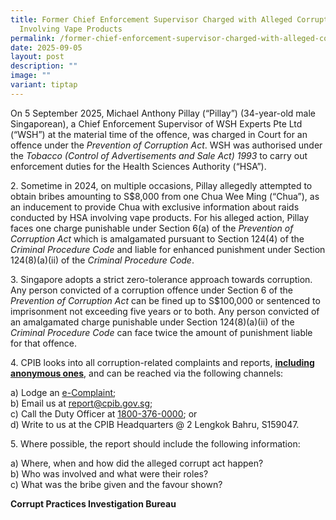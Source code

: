```yaml
---
title: Former Chief Enforcement Supervisor Charged with Alleged Corruption
  Involving Vape Products
permalink: /former-chief-enforcement-supervisor-charged-with-alleged-corruption-involving-vape-products/
date: 2025-09-05
layout: post
description: ""
image: ""
variant: tiptap
---
```

<p>On 5 September 2025, Michael Anthony Pillay (“Pillay”) (34-year-old male
Singaporean), a Chief Enforcement Supervisor of WSH Experts Pte Ltd (“WSH”)
at the material time of the offence, was charged in Court for an offence
under the <em>Prevention of Corruption Act</em>. WSH was authorised under
the <em>Tobacco (Control of Advertisements and Sale Act) 1993</em> to carry
out enforcement duties for the Health Sciences Authority (“HSA”).</p>
<p>2. Sometime in 2024, on multiple occasions, Pillay allegedly attempted
to obtain bribes amounting to S$8,000 from one Chua Wee Ming (“Chua”),
as an inducement to provide Chua with exclusive information about raids
conducted by HSA involving vape products. For his alleged action, Pillay
faces one charge punishable under Section 6(a) of the <em>Prevention of Corruption Act</em> which
is amalgamated pursuant to Section 124(4) of the <em>Criminal Procedure Code</em> and
liable for enhanced punishment under Section 124(8)(a)(ii) of the <em>Criminal Procedure Code</em>.</p>
<p>3. Singapore adopts a strict zero-tolerance approach towards corruption.
Any person convicted of a corruption offence under Section 6 of the<em> Prevention of Corruption Act</em> can
be fined up to S$100,000 or sentenced to imprisonment not exceeding five
years or to both. Any person convicted of an amalgamated charge punishable
under Section 124(8)(a)(ii) of the <em>Criminal Procedure Code</em> can face
twice the amount of punishment liable for that offence.</p>
<p>4. CPIB looks into all corruption-related complaints and reports, <strong><u>including anonymous ones</u></strong>,
and can be reached via the following channels:</p>
<p>a) Lodge an <a href="https://www.cpib.gov.sg/e-services/e-complaint-for-corrupt-conduct/" rel="noopener nofollow" target="_blank"><u>e-Complaint</u></a>;
<br>b) Email us at <a href="mailto:report@cpib.gov.sg" rel="noopener noreferrer nofollow" target="_blank"><u>report@cpib.gov.sg</u></a>;&nbsp;
<br>c) Call the Duty Officer at <a href="tel:1800-376-0000" rel="noopener noreferrer nofollow" target="_blank"><u>1800-376-0000</u></a>; or
<br>d) Write to us at the CPIB Headquarters @ 2 Lengkok Bahru, S159047.</p>
<p>5. Where possible, the report should include the following information:</p>
<p>a) Where, when and how did the alleged corrupt act happen?
<br>b) Who was involved and what were their roles?
<br>c) What was the bribe given and the favour shown?</p>
<p><strong>Corrupt Practices Investigation Bureau</strong>
</p>